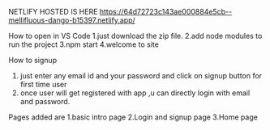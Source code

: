 NETLIFY HOSTED IS HERE
https://64d72723c143ae000884e5cb--mellifluous-dango-b15397.netlify.app/

How to open in VS Code
1.just download the zip file.
2.add node modules to run the project
3.npm start
4.welcome to site

How to signup
1. just enter any email id and your password and click on signup button for first time user
2. once user will get registered with app ,u can directly login with email and password.

Pages added are
1.basic intro page
2.Login and signup page
3.Home page
